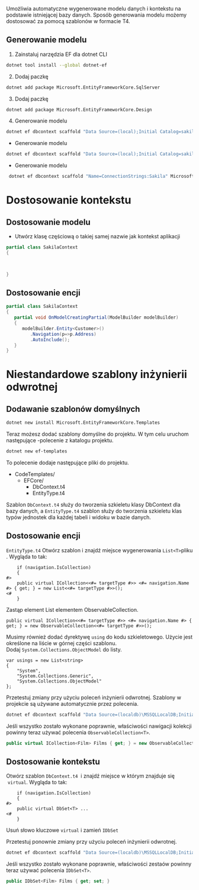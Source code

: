 Umożliwia automatyczne wygenerowane modelu danych i kontekstu na podstawie istniejącej bazy danych. Sposób generowania modelu możemy dostosować za pomocą szablonów w formacie T4.

## Generowanie modelu

1. Zainstaluj narzędzia EF dla dotnet CLI
~~~ bash
dotnet tool install --global dotnet-ef
~~~

2. Dodaj paczkę
~~~ bash
dotnet add package Microsoft.EntityFrameworkCore.SqlServer
~~~ 

3. Dodaj paczkę
~~~ bash
dotnet add package Microsoft.EntityFrameworkCore.Design
~~~ 

4. Generowanie modelu 
~~~ bash
dotnet ef dbcontext scaffold "Data Source=(local);Initial Catalog=sakila;Integrated Security=True;TrustServerCertificate=True"  Microsoft.EntityFrameworkCore.SqlServer
~~~

- Generowanie modelu 
~~~ bash
dotnet ef dbcontext scaffold "Data Source=(local);Initial Catalog=sakila;Integrated Security=True;TrustServerCertificate=True"  Microsoft.EntityFrameworkCore.SqlServer -f -o Infrastructure -n Sakila.Infrastructure
~~~ 

- Generowanie modelu 

~~~ bash
 dotnet ef dbcontext scaffold "Name=ConnectionStrings:Sakila" Microsoft.EntityFrameworkCore.SqlServer -o ..\Sakila.Domain\Model  --context-dir ..\Sakila.Infrastructure\ -f -n Sakila.Domain.Model --context-namespace Sakila.Intrastructure
 ~~~ 


# Dostosowanie kontekstu

## Dostosowanie modelu

- Utwórz klasę częściową o takiej samej nazwie jak kontekst aplikacji
~~~ csharp
partial class SakilaContext
{

   

}
~~~

## Dostosowanie encji

~~~ csharp
partial class SakilaContext
{
   partial void OnModelCreatingPartial(ModelBuilder modelBuilder)
   {
      modelBuilder.Entity<Customer>()
         .Navigation(p=>p.Address)
         .AutoInclude();
   }
}
~~~
# Niestandardowe szablony inżynierii odwrotnej

## Dodawanie szablonów domyślnych
~~~ bash
dotnet new install Microsoft.EntityFrameworkCore.Templates
~~~

Teraz możesz dodać szablony domyślne do projektu. W tym celu uruchom następujące -polecenie z katalogu projektu.

~~~ bash
dotnet new ef-templates
~~~

To polecenie dodaje następujące pliki do projektu.

- CodeTemplates/
    - EFCore/
        - DbContext.t4
        - EntityType.t4


Szablon `DbContext.t4` służy do tworzenia szkieletu klasy DbContext dla bazy danych, a `EntityType.t4` szablon służy do tworzenia szkieletu klas typów jednostek dla każdej tabeli i widoku w bazie danych.

## Dostosowanie encji

`EntityType.t4` Otwórz szablon i znajdź miejsce wygenerowania `List<T>`pliku . Wygląda to tak:


``` T4
    if (navigation.IsCollection)
    {
#>
    public virtual ICollection<<#= targetType #>> <#= navigation.Name #> { get; } = new List<<#= targetType #>>();
<#
    }
```

Zastąp element List elementem ObservableCollection.


``` T4
public virtual ICollection<<#= targetType #>> <#= navigation.Name #> { get; } = new ObservableCollection<<#= targetType #>>();
```

Musimy również dodać dyrektywę `using` do kodu szkieletowego. Użycie jest określone na liście w górnej części szablonu. Dodaj `System.Collections.ObjectModel` do listy.


``` T4
var usings = new List<string>
{
    "System",
    "System.Collections.Generic",
    "System.Collections.ObjectModel"
};
```

Przetestuj zmiany przy użyciu poleceń inżynierii odwrotnej. Szablony w projekcie są używane automatycznie przez polecenia.

~~~ bash
dotnet ef dbcontext scaffold "Data Source=(localdb)\MSSQLLocalDB;Initial Catalog=Sakila" Microsoft.EntityFrameworkCore.SqlServer
~~~

Jeśli wszystko zostało wykonane poprawnie, właściwości nawigacji kolekcji powinny teraz używać polecenia `ObservableCollection<T>`.

``` csharp
public virtual ICollection<Film> Films { get; } = new ObservableCollection<Film>();
```

## Dostosowanie kontekstu 

Otwórz szablon `DbContext.t4`  i znajdź miejsce w którym znajduje się  `virtual`. Wygląda to tak:


``` T4
    if (navigation.IsCollection)
    {
#>
    public virtual DbSet<T> ...
<#
    }
```

Usuń słowo kluczowe `virtual` i zamień `IDbSet` 

Przetestuj ponownie zmiany przy użyciu poleceń inżynierii odwrotnej. 

~~~ bash
dotnet ef dbcontext scaffold "Data Source=(localdb)\MSSQLLocalDB;Initial Catalog=Sakila" Microsoft.EntityFrameworkCore.SqlServer --force
~~~

Jeśli wszystko zostało wykonane poprawnie, właściwości zestaów powinny teraz używać polecenia `IDbSet<T>`.

``` csharp
public IDbSet<Film> Films { get; set; }
```
